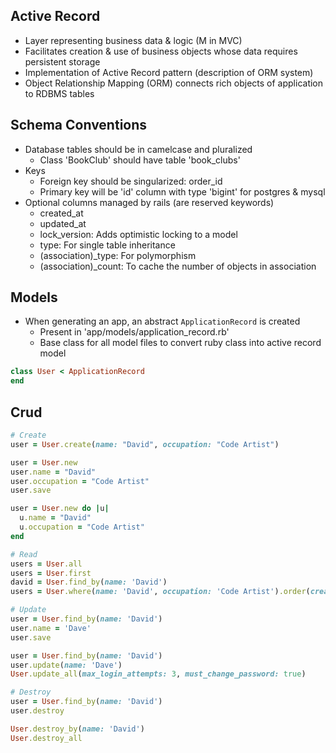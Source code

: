 ## Active Record
- Layer representing business data & logic (M in MVC)
- Facilitates creation & use of business objects whose data requires persistent storage
- Implementation of Active Record pattern (description of ORM system)
- Object Relationship Mapping (ORM) connects rich objects of application to RDBMS tables

## Schema Conventions
- Database tables should be in camelcase and pluralized
  - Class 'BookClub' should have table 'book_clubs'
- Keys
  - Foreign key should be singularized: order_id
  - Primary key will be 'id' column with type 'bigint' for postgres & mysql
- Optional columns managed by rails (are reserved keywords)
  - created_at
  - updated_at
  - lock_version: Adds optimistic locking to a model
  - type: For single table inheritance
  - (association)_type: For polymorphism
  - (association)_count: To cache the number of objects in association

## Models
- When generating an app, an abstract `ApplicationRecord` is created
  - Present in 'app/models/application_record.rb'
  - Base class for all model files to convert ruby class into active record model

```rb
class User < ApplicationRecord
end
```

## Crud
```rb
# Create
user = User.create(name: "David", occupation: "Code Artist")

user = User.new
user.name = "David"
user.occupation = "Code Artist"
user.save

user = User.new do |u|
  u.name = "David"
  u.occupation = "Code Artist"
end

# Read
users = User.all
users = User.first
david = User.find_by(name: 'David')
users = User.where(name: 'David', occupation: 'Code Artist').order(created_at: :desc)

# Update
user = User.find_by(name: 'David')
user.name = 'Dave'
user.save

user = User.find_by(name: 'David')
user.update(name: 'Dave')
User.update_all(max_login_attempts: 3, must_change_password: true)

# Destroy
user = User.find_by(name: 'David')
user.destroy

User.destroy_by(name: 'David')
User.destroy_all
```
